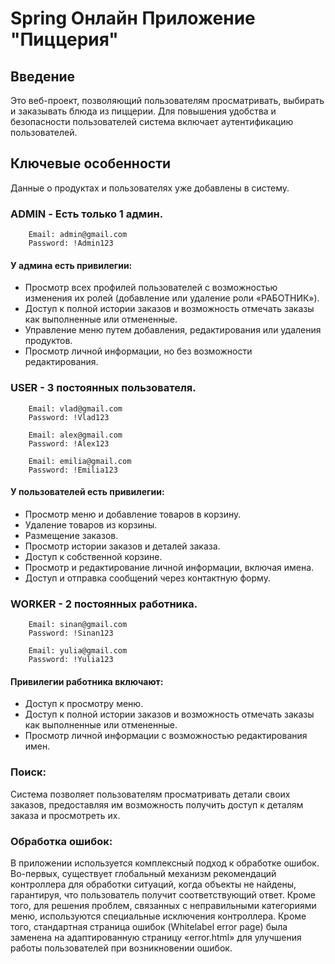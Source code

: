 # Spring Онлайн Приложение "Пиццерия"

## Введение
Это веб-проект, позволяющий пользователям просматривать, выбирать и заказывать блюда из пиццерии.
Для повышения удобства и безопасности пользователей система включает аутентификацию пользователей.

## Ключевые особенности
Данные о продуктах и пользователях уже добавлены в систему.

### ADMIN - Есть только 1 админ.
        Email: admin@gmail.com
        Password: !Admin123

####       У админа есть привилегии:
* Просмотр всех профилей пользователей с возможностью изменения их ролей (добавление или удаление роли «РАБОТНИК»).
* Доступ к полной истории заказов и возможность отмечать заказы как выполненные или отмененные.
* Управление меню путем добавления, редактирования или удаления продуктов.
* Просмотр личной информации, но без возможности редактирования.

### USER - 3 постоянных пользователя.

        Email: vlad@gmail.com
        Password: !Vlad123

        Email: alex@gmail.com
        Password: !Alex123

        Email: emilia@gmail.com
        Password: !Emilia123

####       У пользователей есть привилегии:
* Просмотр меню и добавление товаров в корзину.
* Удаление товаров из корзины.
* Размещение заказов.
* Просмотр истории заказов и деталей заказа.
* Доступ к собственной корзине.
* Просмотр и редактирование личной информации, включая имена.
* Доступ и отправка сообщений через контактную форму.

### WORKER - 2 постоянных работника.

        Email: sinan@gmail.com
        Password: !Sinan123

        Email: yulia@gmail.com
        Password: !Yulia123

####       Привилегии работника включают:
* Доступ к просмотру меню.
* Доступ к полной истории заказов и возможность отмечать заказы как выполненные или отмененные.
* Просмотр личной информации с возможностью редактирования имен.


### Поиск:
Система позволяет пользователям просматривать детали своих заказов,
предоставляя им возможность получить доступ к деталям заказа и просмотреть их.

### Обработка ошибок:
В приложении используется комплексный подход к обработке ошибок.
Во-первых, существует глобальный механизм рекомендаций контроллера для обработки ситуаций, когда объекты не найдены,
гарантируя, что пользователь получит соответствующий ответ.
Кроме того, для решения проблем, связанных с неправильными категориями меню, используются специальные исключения контроллера.
Кроме того, стандартная страница ошибок (Whitelabel error page) была заменена на адаптированную страницу «error.html»
для улучшения работы пользователей при возникновении ошибок.
